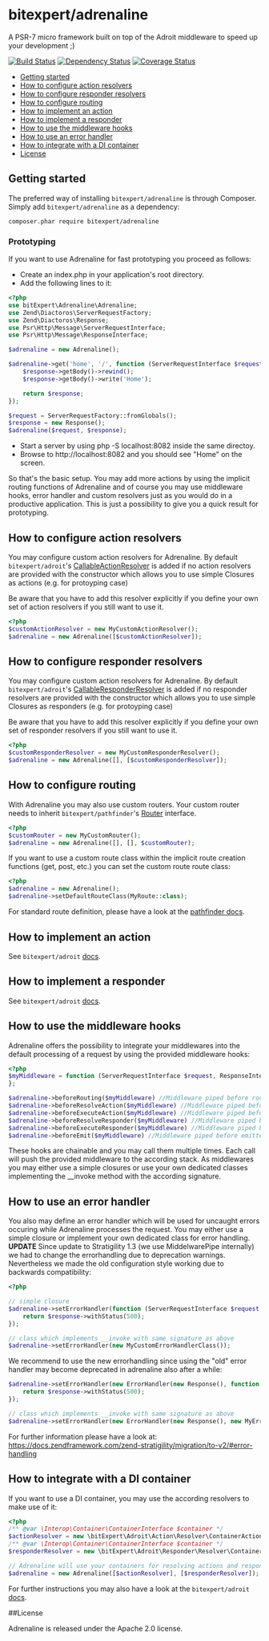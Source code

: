 # bitexpert/adrenaline

A PSR-7 micro framework built on top of the Adroit middleware to speed up your development ;)

[![Build Status](https://travis-ci.org/bitExpert/adrenaline.svg?branch=master)](https://travis-ci.org/bitExpert/adrenaline)
[![Dependency Status](https://www.versioneye.com/user/projects/57d9b3a71b70a70039625600/badge.svg?style=flat-square)](https://www.versioneye.com/user/projects/57d9b3a71b70a70039625600)
[![Coverage Status](https://coveralls.io/repos/github/bitExpert/adrenaline/badge.svg?branch=master)](https://coveralls.io/github/bitExpert/adrenaline?branch=master)

- [Getting started](#gettingstarted)
- [How to configure action resolvers](#howtoactionresolvers)
- [How to configure responder resolvers](#howtoresponderresolvers)
- [How to configure routing](#howtorouting)
- [How to implement an action](#howtoimplementanaction)
- [How to implement a responder](#howtoimplementaresponder)
- [How to use the middleware hooks](#howtomiddlewarehooks)
- [How to use an error handler](#howtoerrorhandler)
- [How to integrate with a DI container](#howtodi)
- [License](#license)

## <a name="gettingstarted"></a>Getting started
The preferred way of installing `bitexpert/adrenaline` is through Composer. Simply add `bitexpert/adrenaline` as a dependency:
```
composer.phar require bitexpert/adrenaline
```
### Prototyping
If you want to use Adrenaline for fast prototyping you proceed as follows:

* Create an index.php in your application's root directory.
* Add the following lines to it:

```php
<?php
use bitExpert\Adrenaline\Adrenaline;
use Zend\Diactoros\ServerRequestFactory;
use Zend\Diactoros\Response;
use Psr\Http\Message\ServerRequestInterface;
use Psr\Http\Message\ResponseInterface;

$adrenaline = new Adrenaline();

$adrenaline->get('home', '/', function (ServerRequestInterface $request, ResponseInterface $response) {
    $response->getBody()->rewind();
    $response->getBody()->write('Home');

    return $response;
});

$request = ServerRequestFactory::fromGlobals();
$response = new Response();
$adrenaline($request, $response);
```

* Start a server by using php -S localhost:8082 inside the same directoy.
* Browse to http://localhost:8082 and you should see "Home" on the screen.

So that's the basic setup. You may add more actions by using the implicit routing functions of
Adrenaline and of course you may use middleware hooks, error handler and custom resolvers just
as you would do in a productive application. This is just a possibility to give you a quick result for prototyping.

## <a name="howtoactionresolvers"></a>How to configure action resolvers
You may configure custom action resolvers for Adrenaline. By default `bitexpert/adroit`'s [CallableActionResolver](https://github.com/bitExpert/adroit/blob/master/src/bitExpert/Adroit/Action/Resolver/CallableActionResolver.php)
is added if no action resolvers are provided with the constructor which allows you to use simple Closures as actions (e.g. for protoyping case)

Be aware that you have to add this resolver explicitly if you define your own set of action resolvers if you still want to use it.

```php
<?php
$customActionResolver = new MyCustomActionResolver();
$adrenaline = new Adrenaline([$customActionResolver]);
```

## <a name="howtoresponderresolvers"></a>How to configure responder resolvers
You may configure custom action resolvers for Adrenaline. By default `bitexpert/adroit`'s [CallableResponderResolver](https://github.com/bitExpert/adroit/blob/master/src/bitExpert/Adroit/Responder/Resolver/CallableResponderResolver.php)
is added if no responder resolvers are provided with the constructor which allows you to use simple Closures as responders (e.g. for protoyping case)

Be aware that you have to add this resolver explicitly if you define your own set of responder resolvers if you still want to use it.

```php
<?php
$customResponderResolver = new MyCustomResponderResolver();
$adrenaline = new Adrenaline([], [$customResponderResolver]);
```

## <a name="howtorouting"></a>How to configure routing
With Adrenaline you may also use custom routers. Your custom router needs to inherit `bitexpert/pathfinder`'s
[Router](https://github.com/bitExpert/pathfinder/blob/master/src/bitExpert/Pathfinder/Router.php) interface.

```php
<?php
$customRouter = new MyCustomRouter();
$adrenaline = new Adrenaline([], [], $customRouter);
```

If you want to use a custom route class within the implicit route creation functions (get, post, etc.)
you can set the custom route route class:

```php
<?php
$adrenaline = new Adrenaline();
$adrenaline->setDefaultRouteClass(MyRoute::class);
```

For standard route definition, please have a look at the [pathfinder docs](https://github.com/bitExpert/pathfinder).

## <a name="howtoimplementanaction"></a>How to implement an action
See `bitexpert/adroit` [docs](https://github.com/bitExpert/adroit).

## <a name="howtoimplementaresponder"></a>How to implement a responder
See `bitexpert/adroit` [docs](https://github.com/bitExpert/adroit).

## <a name="howtomiddlewarehooks"></a>How to use the middleware hooks
Adrenaline offers the possibility to integrate your middlewares into the default processing of a request
by using the provided middleware hooks:

```php
<?php
$myMiddleware = function (ServerRequestInterface $request, ResponseInterface $response, callable $next = null) {
};

$adrenaline->beforeRouting($myMiddleware) //Middleware piped before routing middleware
$adrenaline->beforeResolveAction($myMiddleware) //Middleware piped before action resolver middleware
$adrenaline->beforeExecuteAction($myMiddleware) //Middleware piped before action executor middleware
$adrenaline->beforeResolveResponder($myMiddleware) //Middleware piped before responder resolver middleware
$adrenaline->beforeExecuteResponder($myMiddleware) //Middleware piped before responder executor middleware
$adrenaline->beforeEmit($myMiddleware) //Middleware piped before emitter
```

These hooks are chainable and you may call them multiple times. Each call will push the provided
middleware to the according stack. As middlewares you may either use a simple closures or use your own dedicated
classes implementing the __invoke method with the according signature.

## <a name="howtoerrorhandler"></a>How to use an error handler
You also may define an error handler which will be used for uncaught errors occuring while Adrenaline
processes the request. You may either use a simple closure or implement your own dedicated class for error handling.
**UPDATE**
Since update to Stratigility 1.3 (we use MiddelwarePipe internally) we had to change the errorhandling due to deprecation warnings. Nevertheless we made the old configuration style working due to backwards compatibility:
```php
<?php

// simple closure
$adrenaline->setErrorHandler(function (ServerRequestInterface $request, ResponseInterface $response, $err) {
    return $response->withStatus(500);
});

// class which implements __invoke with same signature as above
$adrenaline->setErrorHandler(new MyCustomErrorHandlerClass());
```
We recommend to use the new errorhandling since using the "old" error handler may become deprecated in adrenaline also after a while:
```php
$adrenaline->setErrorHandler(new ErrorHandler(new Response(), function ($err, ServerRequestInterface $request, ResponseInterface $response) {
    return $response->withStatus(500);
});

// class which implements __invoke with same signature as above
$adrenaline->setErrorHandler(new ErrorHandler(new Response(), new MyErrorResponseGenerator());
```
For further information please have a look at: https://docs.zendframework.com/zend-stratigility/migration/to-v2/#error-handling

## <a name="howtodi"></a>How to integrate with a DI container
If you want to use a DI container, you may use the according resolvers to make use of it:

```php
<?php
/** @var \Interop\Container\ContainerInterface $container */
$actionResolver = new \bitExpert\Adroit\Action\Resolver\ContainerActionResolver($container);
/** @var \Interop\Container\ContainerInterface $container */
$responderResolver = new \bitExpert\Adroit\Responder\Resolver\ContainerAwareResponderResolver($container);

// Adrenaline will use your containers for resolving actions and responders
$adrenaline = new Adrenaline([$actionResolver], [$responderResolver]);
```

For further instructions you may also have a look at the `bitexpert/adroit` [docs](https://github.com/bitExpert/adroit).


##<a name="licence"></a>License

Adrenaline is released under the Apache 2.0 license.
